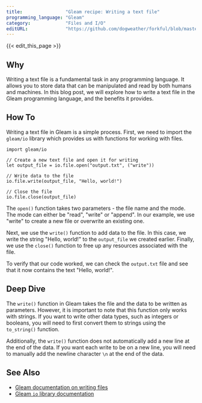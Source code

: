 ```yaml
---
title:                "Gleam recipe: Writing a text file"
programming_language: "Gleam"
category:             "Files and I/O"
editURL:              "https://github.com/dogweather/forkful/blob/master/content/en/gleam/writing-a-text-file.md"
---
```


{{< edit_this_page >}}

## Why

Writing a text file is a fundamental task in any programming language. It allows you to store data that can be manipulated and read by both humans and machines. In this blog post, we will explore how to write a text file in the Gleam programming language, and the benefits it provides.

## How To

Writing a text file in Gleam is a simple process. First, we need to import the `gleam/io` library which provides us with functions for working with files.

```Gleam
import gleam/io

// Create a new text file and open it for writing
let output_file = io.file.open("output.txt", ("write"))

// Write data to the file
io.file.write(output_file, "Hello, world!")

// Close the file
io.file.close(output_file)
```

The `open()` function takes two parameters - the file name and the mode. The mode can either be "read", "write" or "append". In our example, we use "write" to create a new file or overwrite an existing one.

Next, we use the `write()` function to add data to the file. In this case, we write the string "Hello, world!" to the `output_file` we created earlier. Finally, we use the `close()` function to free up any resources associated with the file.

To verify that our code worked, we can check the `output.txt` file and see that it now contains the text "Hello, world!".

## Deep Dive

The `write()` function in Gleam takes the file and the data to be written as parameters. However, it is important to note that this function only works with strings. If you want to write other data types, such as integers or booleans, you will need to first convert them to strings using the `to_string()` function.

Additionally, the `write()` function does not automatically add a new line at the end of the data. If you want each write to be on a new line, you will need to manually add the newline character `\n` at the end of the data.

## See Also

- [Gleam documentation on writing files](https://gleam.run/book/std/files.html#writing-files)
- [Gleam `io` library documentation](https://gleam.run/releases/v0.12.3/guide/io.html)